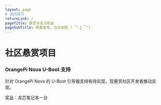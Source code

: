 ```yaml
---
layout: page
# 返回首页
returnLink: /
pageTitle: 悬赏与实习机会
pageSubTitle: 用爱发电，也许发财 ( ͡° ͜ʖ ͡°)
---
```



# 社区悬赏项目

### OrangePi Nova U-Boot 支持

针对 OrangePi Nova 的 U-Boot 引导器支持有待实现，现悬赏社区开发者推动实现。

奖品：龙芯笔记本一台

